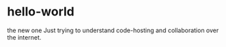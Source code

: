 # hello-world
the new one
Just trying to understand code-hosting and collaboration over the internet.
